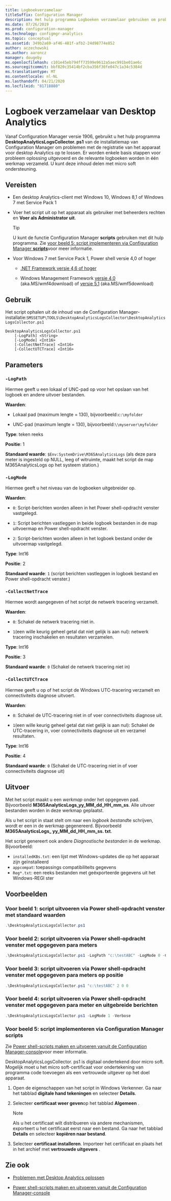 ```yaml
---
title: Logboekverzamelaar
titleSuffix: Configuration Manager
description: Het hulp programma Logboeken verzamelaar gebruiken om problemen met Desktop Analytics op te lossen
ms.date: 07/26/2019
ms.prod: configuration-manager
ms.technology: configmgr-analytics
ms.topic: conceptual
ms.assetid: 349b2a69-af46-481f-afb2-24d98774e852
author: aczechowski
ms.author: aaroncz
manager: dougeby
ms.openlocfilehash: c101e45eb794ff73599e9612a5aec991be01ae6c
ms.sourcegitcommit: bbf820c35414bf2cba356f30fe047c1a34c5384d
ms.translationtype: MT
ms.contentlocale: nl-NL
ms.lasthandoff: 04/21/2020
ms.locfileid: "81718880"
---
```

# <a name="desktop-analytics-log-collector"></a>Logboek verzamelaar van Desktop Analytics

Vanaf Configuration Manager versie 1906, gebruikt u het hulp programma **DesktopAnalyticsLogsCollector. ps1** van de installatiemap van Configuration Manager om problemen met de registratie van het apparaat voor desktop Analytics op te lossen. Er worden enkele basis stappen voor probleem oplossing uitgevoerd en de relevante logboeken worden in één werkmap verzameld. U kunt deze inhoud delen met micro soft ondersteuning.


## <a name="prerequisites"></a>Vereisten

- Een desktop Analytics-client met Windows 10, Windows 8,1 of Windows 7 met Service Pack 1

- Voer het script uit op het apparaat als gebruiker met beheerders rechten en **Voer als Administrator uit**.

    > [!Tip]
    > U kunt de functie Configuration Manager **scripts** gebruiken met dit hulp programma. Zie [voor beeld 5: script implementeren via Configuration Manager **scripts**](#bkmk_ex5)voor meer informatie.

- Voor Windows 7 met Service Pack 1, Power shell versie 4,0 of hoger
    - [.NET Framework versie 4,6 of hoger](https://dotnet.microsoft.com/download/dotnet-framework)

    - Windows Management Framework [versie 4,0](https://support.microsoft.com/help/2819745) (aka.MS/wmf4download) of [versie 5,1](https://www.microsoft.com/download/details.aspx?id=54616) (aka.MS/wmf5download)

## <a name="usage"></a>Gebruik

Het script ophalen uit de inhoud van de Configuration Manager-installatie:`SMSSETUP\TOOLS\DesktopAnalyticsLogsCollector\DesktopAnalyticsLogsCollector.ps1`

``` Syntax
DesktopAnalyticsLogsCollector.ps1
    [-LogPath] <String>
    [-LogMode] <Int16>
    [-CollectNetTrace] <Int16>
    [-CollectUTCTrace] <Int16>
```

## <a name="parameters"></a>Parameters

### `-LogPath`

Hiermee geeft u een lokaal of UNC-pad op voor het opslaan van het logboek en andere uitvoer bestanden.

**Waarden**:

- Lokaal pad (maximum lengte = 130), bijvoorbeeld:`c:\myfolder`

- UNC-pad (maximum lengte = 130), bijvoorbeeld:`\\myserver\myfolder`

**Type**: teken reeks

**Positie**: 1

**Standaard waarde**: `$Env:SystemDrive\M365AnalyticsLogs` (als deze para meter is ingesteld op NULL, leeg of witruimte, maakt het script de map M365AnalyticsLogs op het systeem station.)

### `-LogMode`

Hiermee geeft u het niveau van de logboeken uitgebreider op.

**Waarden**:

- `0`: Script-berichten worden alleen in het Power shell-opdracht venster vastgelegd.

- `1`: Script berichten vastleggen in beide logboek bestanden in de map uitvoermap en Power shell-opdracht venster.

- `2`: Script-berichten worden alleen in het logboek bestand onder de uitvoermap vastgelegd.

**Type**: Int16

**Positie**: 2

**Standaard waarde**: `1` (script berichten vastleggen in logboek bestand en Power shell-opdracht venster.)

### `-CollectNetTrace`

Hiermee wordt aangegeven of het script de netwerk tracering verzamelt.

**Waarden**:

- `0`: Schakel de netwerk tracering niet in.

- `1`(een wille keurig geheel getal dat niet gelijk is aan nul): netwerk tracering inschakelen en resultaten verzamelen.

**Type**: Int16

**Positie**: 3

**Standaard waarde**: `0` (Schakel de netwerk tracering niet in)

### `-CollectUTCTrace`

Hiermee geeft u op of het script de Windows UTC-tracering verzamelt en connectiviteits diagnose uitvoert.

**Waarden**:

- `0`: Schakel de UTC-tracering niet in of voer connectiviteits diagnose uit.

- `1`(een wille keurig geheel getal dat niet gelijk is aan nul): Schakel de UTC-tracering in, voer connectiviteits diagnose uit en verzamel resultaten.

**Type**: Int16

**Positie**: 4

**Standaard waarde**: `0` (Schakel de UTC-tracering niet in of voer connectiviteits diagnose uit)


## <a name="output"></a>Uitvoer

Met het script maakt u een *werkmap* onder het opgegeven pad. Bijvoorbeeld **M365AnalyticsLogs_yy_MM_dd_HH_mm_ss**. Alle uitvoer bestanden worden in deze werkmap geplaatst.

Als u het script in staat stelt om naar een *logboek bestand*te schrijven, wordt er een in de werkmap gegenereerd. Bijvoorbeeld **M365AnalyticsLogs_ yy_MM_dd_HH_mm_ss. txt**.

Het script genereert ook andere *Diagnostische bestanden* in de werkmap. Bijvoorbeeld:

- `installedKBs.txt`: een lijst met Windows-updates die op het apparaat zijn geïnstalleerd
- `appcompat`: toepassings compatibiliteits gegevens
- `Reg*.txt`: een reeks bestanden met geëxporteerde gegevens uit het Windows-REGI ster


## <a name="examples"></a>Voorbeelden

### <a name="example-1-run-script-via-powershell-command-window-with-default-values"></a><a name="bkmk_ex1"></a>Voor beeld 1: script uitvoeren via Power shell-opdracht venster met standaard waarden

```PowerShell
.\DesktopAnalyticsLogsCollector.ps1
```

### <a name="example-2-run-script-via-powershell-command-window-with-specified-parameters"></a><a name="bkmk_ex2"></a>Voor beeld 2: script uitvoeren via Power shell-opdracht venster met opgegeven para meters

```PowerShell
.\DesktopAnalyticsLogsCollector.ps1 -LogPath "c:\testABC" -LogMode 0 -CollectNetTrace 0 -CollectUTCTrace 0
```

### <a name="example-3-run-script-via-powershell-command-window-with-specified-parameters-in-position"></a><a name="bkmk_ex3"></a>Voor beeld 3: script uitvoeren via Power shell-opdracht venster met opgegeven para meters op positie

```PowerShell
.\DesktopAnalyticsLogsCollector.ps1 "c:\testABC" 2 0 0
```

### <a name="example-4-run-script-via-powershell-command-window-with-specified-parameter-and-verbose-messages"></a><a name="bkmk_ex4"></a>Voor beeld 4: script uitvoeren via Power shell-opdracht venster met opgegeven para meter en uitgebreide berichten

```PowerShell
.\DesktopAnalyticsLogsCollector.ps1 -LogMode 1 -Verbose
```

### <a name="example-5-deploy-script-via-configuration-manager-scripts"></a><a name="bkmk_ex5"></a>Voor beeld 5: script implementeren via Configuration Manager **scripts**

Zie [Power shell-scripts maken en uitvoeren vanuit de Configuration Manager-console](../apps/deploy-use/create-deploy-scripts.md)voor meer informatie.

DesktopAnalyticsLogsCollector. ps1 is digitaal ondertekend door micro soft. Mogelijk moet u het micro soft-certificaat voor ondertekening van programma code toevoegen als een vertrouwde uitgever op het doel apparaat.

1. Open de eigenschappen van het script in Windows Verkenner. Ga naar het tabblad **digitale hand tekeningen** en selecteer **Details**.

2. Selecteer **certificaat weer geven**op het tabblad **Algemeen** .

    > [!Note]
    > Als u het certificaat wilt distribueren via andere mechanismen, exporteert u het certificaat eerst naar een bestand. Ga naar het tabblad **Details** en selecteer **kopiëren naar bestand**.

3. Selecteer **certificaat installeren**. Importeer het certificaat en plaats het in het archief met **vertrouwde uitgevers** .


## <a name="see-also"></a>Zie ook

- [Problemen met Desktop Analytics oplossen](troubleshooting.md)

- [Power shell-scripts maken en uitvoeren vanuit de Configuration Manager-console](../apps/deploy-use/create-deploy-scripts.md)
